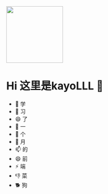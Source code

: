 
<img src="https://github.com/iampavangandhi/iampavangandhi/blob/master/gifs/hello.gif?raw=true" height="150px">

# Hi 这里是kayoLLL 👋
- 🔭 学
- 🌱 习
- 😄 了
- 👯 一
- 🤔 个
- 💬 月
- 📫 的
- 😄 前
- ⚡ 端
- 👎 菜
- 🐕 狗
